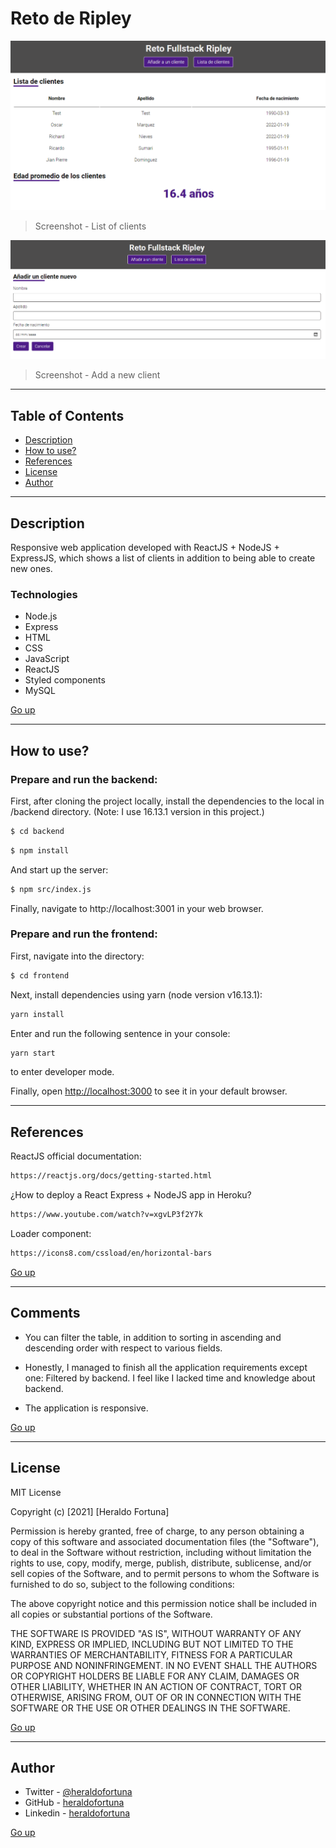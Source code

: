 # Reto de Ripley

![Project Image](./frontend/src/assets/screenshot1.png)

> Screenshot - List of clients

![Project Image](./frontend/src/assets/screenshot2.png)

> Screenshot - Add a new client

---

## Table of Contents

- [Description](#description)
- [How to use?](#how-to-use)
- [References](#references)
- [License](#license)
- [Author](#author)

---

## Description

Responsive web application developed with ReactJS + NodeJS + ExpressJS, which shows a list of clients in addition to being able to create new ones.

### Technologies

- Node.js
- Express
- HTML
- CSS
- JavaScript
- ReactJS
- Styled components
- MySQL

[Go up](#reto-de-ripley)

---

## How to use?

### Prepare and run the backend:

First, after cloning the project locally, install the dependencies to the local in /backend directory. (Note: I use 16.13.1 version in this project.)

```html
$ cd backend
```

```html
$ npm install
```

And start up the server:

```html
$ npm src/index.js
```

Finally, navigate to http://localhost:3001 in your web browser.

### Prepare and run the frontend:

First, navigate into the directory:

```html
$ cd frontend
```

Next, install dependencies using yarn (node version v16.13.1):

```html
yarn install
```

Enter and run the following sentence in your console:

```html
yarn start
```

to enter developer mode.

Finally, open [http://localhost:3000](http://localhost:3000) to see it in your default browser.

---

## References

ReactJS official documentation:

```html
https://reactjs.org/docs/getting-started.html
```

¿How to deploy a React Express + NodeJS app in Heroku?

```html
https://www.youtube.com/watch?v=xgvLP3f2Y7k
```

Loader component:

```html
https://icons8.com/cssload/en/horizontal-bars
```

[Go up](#reto-de-ripley)

---

## Comments

- You can filter the table, in addition to sorting in ascending and descending order with respect to various fields.

- Honestly, I managed to finish all the application requirements except one: Filtered by backend. I feel like I lacked time and knowledge about backend.

- The application is responsive.

[Go up](#reto-de-ripley)

---

## License

MIT License

Copyright (c) [2021] [Heraldo Fortuna]

Permission is hereby granted, free of charge, to any person obtaining a copy
of this software and associated documentation files (the "Software"), to deal
in the Software without restriction, including without limitation the rights
to use, copy, modify, merge, publish, distribute, sublicense, and/or sell
copies of the Software, and to permit persons to whom the Software is
furnished to do so, subject to the following conditions:

The above copyright notice and this permission notice shall be included in all
copies or substantial portions of the Software.

THE SOFTWARE IS PROVIDED "AS IS", WITHOUT WARRANTY OF ANY KIND, EXPRESS OR
IMPLIED, INCLUDING BUT NOT LIMITED TO THE WARRANTIES OF MERCHANTABILITY,
FITNESS FOR A PARTICULAR PURPOSE AND NONINFRINGEMENT. IN NO EVENT SHALL THE
AUTHORS OR COPYRIGHT HOLDERS BE LIABLE FOR ANY CLAIM, DAMAGES OR OTHER
LIABILITY, WHETHER IN AN ACTION OF CONTRACT, TORT OR OTHERWISE, ARISING FROM,
OUT OF OR IN CONNECTION WITH THE SOFTWARE OR THE USE OR OTHER DEALINGS IN THE
SOFTWARE.

[Go up](#reto-de-ripley)

---

## Author

- Twitter - [@heraldofortuna](https://twitter.com/heraldofortuna)
- GitHub - [heraldofortuna](https://github.com/heraldofortuna)
- Linkedin - [heraldofortuna](https://www.linkedin.com/in/heraldo-fortuna/)

[Go up](#reto-de-ripley)

